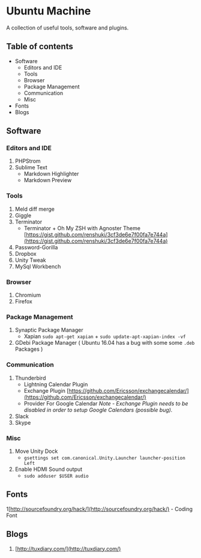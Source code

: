 # Ubuntu Machine
A collection of useful tools, software and plugins.   

## Table of contents

<!-- MarkdownTOC depth=0 -->

- Software
	- Editors and IDE
	- Tools
	- Browser
	- Package Management
	- Communication
	- Misc
- Fonts
- Blogs

<!-- /MarkdownTOC -->


## Software

### Editors and IDE

1. PHPStrom
2. Sublime Text
    - Markdown Highlighter
    - Markdown Preview

### Tools

1. Meld diff merge
2. Giggle
3. Terminator
	-	Terminator + Oh My ZSH with Agnoster Theme [https://gist.github.com/renshuki/3cf3de6e7f00fa7e744a](https://gist.github.com/renshuki/3cf3de6e7f00fa7e744a)
4. Password-Gorilla
5. Dropbox
6. Unity Tweak
7. MySql Workbench

### Browser

1. Chromium
2. Firefox

### Package Management

1. Synaptic Package Manager
    - Xapian `sudo apt-get xapian` + `sudo update-apt-xapian-index -vf`
2. GDebi Package Manager ( Ubuntu 16.04 has a bug with some some `.deb` Packages )
 
### Communication

1. Thunderbird
    - Lightning Calendar Plugin
    - Exchange Plugin [https://github.com/Ericsson/exchangecalendar/](https://github.com/Ericsson/exchangecalendar/)
    - Provider For Google Calendar *Note - Exchange Plugin needs to be disabled in order to setup Google Calendars (possible bug).*
2. Slack
3. Skype

### Misc

1. Move Unity Dock
	- `gsettings set com.canonical.Unity.Launcher launcher-position Left`
2. Enable HDMI Sound output
	- `sudo adduser $USER audio`	

## Fonts

1[http://sourcefoundry.org/hack/](http://sourcefoundry.org/hack/) - Coding Font

## Blogs

1. [http://tuxdiary.com/](http://tuxdiary.com/)
